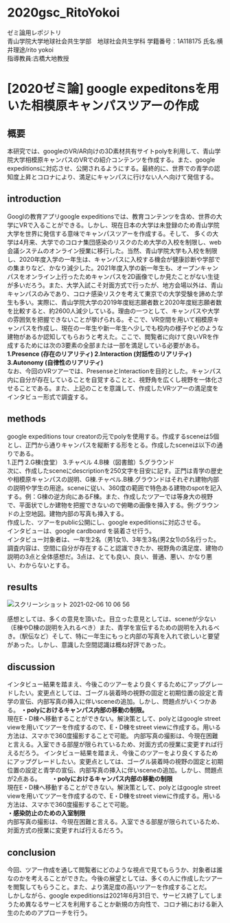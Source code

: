 # **2020gsc_RitoYokoi**  
ゼミ論用レポジトリ  
青山学院大学地球社会共生学部　地球社会共生学科
学籍番号：1A118175  氏名:横井理途/rito yokoi  
指導教員:古橋大地教授  
# **[2020ゼミ論] google expeditonsを用いた相模原キャンパスツアーの作成**

## 概要  
本研究では、googleのVR/AR向けの3D素材共有サイトpolyを利用して、青山学院大学相模原キャンパスのVRでの紹介コンテンツを作成する。また、google expeditionsに対応させ、公開されるようにする。最終的に、世界での青学の認知度上昇とコロナにより、満足にキャンパスに行けない人へ向けて発信する。

## introduction  
Googlの教育アプリgoogle expeditionsでは、教育コンテンツを含め、世界の大学にVRで入ることができる。しかし、現在日本の大学は未登録のため青山学院大学を世界に発信する意味でキャンパスツアーを作成する。そして、 多くの大学は4月来、大学でのコロナ集団感染のリスクのため大学の入校を制限し、web会議システムのオンライン授業に移行した。当然、青山学院大学も入校を制限し、2020年度入学の一年生は、キャンパスに入校する機会が健康診断や学部での集まりなど、かなり減少した。2021年度入学の新一年生も、オープンキャンパスをオンライン上行ったためキャンパスを2D画像でしか見たことがない生徒が多いだろう。また、大学入試こそ対面方式で行ったが、地方会場以外は、青山キャンパスのみであり、コロナ感染リスクを考えて東京での大学受験を諦めた学生も多い。実際に、青山学院大学の2019年度総志願者数と2020年度総志願者数を比較すると、約2600人減少している。理由の一つとして、キャンパスや大学の雰囲気を把握できないことが挙げられる。そこで、VR空間を用いて相模原キャンパスを作成し、現在の一年生や新一年生へ少しでも校内の様子やどのような建物があるか認知してもらおうと考えた。ここで、閲覧者に向けて良いVRを作成するためには次の3要素の全部または一部を満足している必要がある。  
**1.Presence (存在のリアリティ) 2.Interaction (対話性のリアリティ) 3.Autonomy (自律性のリアリティ)**   
なお、今回のVRツアーでは、PresenseとInteractionを目的とした。キャンパス内に自分が存在していることを自覚することと、視野角を広くし視野を一体化させることである。また、上記のことを意識して、作成したVRツアーの満足度をインタビュー形式で調査する。  

## methods  
google expeditions tour creatorの元でpolyを使用する。作成するsceneは5個とし、正門から通りキャンパスを縦断する形をとる。作成したsceneは以下の通りである。  
1.正門 2.G棟(食堂） 3.チャペル 4.B棟（図書館）5.グラウンド  
次に、作成したsceneにdescriptionを250文字を目安に記す。正門は青学の歴史や相模原キャンパスの説明、G棟.チャペル.B棟.グラウンドはそれぞれ建物内部の説明や学生の用途。sceneに従い、360度の範囲で特色ある建物のspotを記入する。例：G棟の逆方向にあるF棟。また、作成したツアーでは等身大の視野で、平面状でしか建物を把握できないので俯瞰の画像を挿入する。例:グラウンドの上空地図。建物内部の写真も挿入する。  
作成した、ツアーをpublic公開にし、google expeditionsに対応させる。  
インタビューは、google cardboard を装着させ行う。  
インタビュー対象者は、一年生2名（男1女1)、3年生3名(男2女1)の5名行った。  
調査内容は、空間に自分が存在すること認識できたか、視野角の満足度、建物の説明の3点と全体感想だ。3点は、とても良い、良い、普通、悪い、かなり悪い、わからないとする。  

## results   
![スクリーンショット 2021-02-06 10 06 56](https://user-images.githubusercontent.com/50941295/107104017-4b575e00-6863-11eb-8a41-5241fb6f6bbd.png)  

感想としては、多くの意見を頂いた。目立った意見としては、sceneが少ない（E棟やD棟の説明を入れるべき）また、青学を宣伝するための説明を入れるべき。（駅伝など）そして、特に一年生にもっと内部の写真を入れて欲しいと要望があった。しかし、意識した空間認識は概ね好評であった。  

## discussion  
インタビュー結果を踏まえ、今後このツアーをより良くするためにアップグレードしたい。変更点としては、ゴーグル装着時の視野の固定と初期位置の設定と青学の宣伝、内部写真の挿入に伴いsceneの追加。しかし、問題点がいくつかある。
**・polyにおけるキャンパス内部の移動の制限。**  
現在E・D棟へ移動することができない。解決策として、polyとはgoogle street viewを用いてツアーを作成するので、E・D棟をstreet viewに作成する。用いる方法は、スマホで360度撮影することで可能。
内部写真の撮影は、今現在困難と言える。入室できる部屋が限られているため、対面方式の授業に変更すれば行えるだろう。 
インタビュー結果を踏まえ、今後このツアーをより良くするためにアップグレードしたい。変更点としては、ゴーグル装着時の視野の固定と初期位置の設定と青学の宣伝、内部写真の挿入に伴いsceneの追加。しかし、問題点が2点ある。　　
**・polyにおけるキャンパス内部の移動の制限**  
現在E・D棟へ移動することができない。解決策として、polyとはgoogle street viewを用いてツアーを作成するので、E・D棟をstreet viewに作成する。用いる方法は、スマホで360度撮影することで可能。  
**・感染防止のための入室制限**  
内部写真の撮影は、今現在困難と言える。入室できる部屋が限られているため、対面方式の授業に変更すれば行えるだろう。 


## conclusion  
今回、ツアー作成を通して閲覧者にどのような視点で見てもらうか、対象者は誰なのかを考えることができた。今後の展望としては、多くの人に作成したツアーを閲覧してもらうこと。また、より満足度の高いツアーを作成することだ。    
しかしながら、google expeditionsは2021年6月31日で、サービス終了してしまうため異なるサービスを利用することか新規の方向性で、コロナ禍における新入生のためのアプローチを行う。

